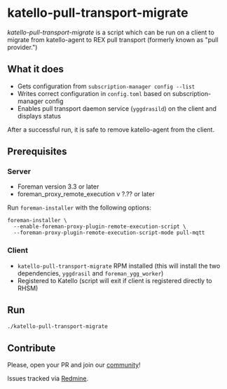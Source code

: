 # katello-pull-transport-migrate

_katello-pull-transport-migrate_ is a script which can be run on a client to migrate from katello-agent to REX pull transport (formerly known as "pull provider.")

## What it does
* Gets configuration from `subscription-manager config --list`
* Writes correct configuration in `config.toml` based on subscription-manager config
* Enables pull transport daemon service (`yggdrasild`) on the client and displays status

After a successful run, it is safe to remove katello-agent from the client.

## Prerequisites

### Server
* Foreman version 3.3 or later
* foreman_proxy_remote_execution v ?.?? or later

Run `foreman-installer` with the following options:

```
foreman-installer \
  --enable-foreman-proxy-plugin-remote-execution-script \
  --foreman-proxy-plugin-remote-execution-script-mode pull-mqtt
```

### Client
* `katello-pull-transport-migrate` RPM installed (this will install the two dependencies, `yggdrasil` and `foreman_ygg_worker`)
* Registered to Katello (script will exit if client is registered directly to RHSM)

## Run

```sh
./katello-pull-transport-migrate
```

## Contribute

Please, open your PR and join our [community](https://theforeman.org/contribute.html)!

Issues tracked via [Redmine](https://projects.theforeman.org/projects/foreman_remote_execution).
